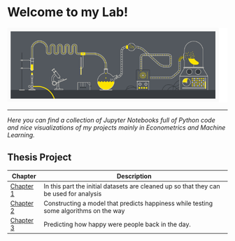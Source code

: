 # Welcome to my Lab!
![](pics/Science_Lab.gif)

-----------------------------------------------------------------------------------------------------------------------------------

*Here you can find a collection of Jupyter Notebooks full of Python code and nice visualizations of my projects mainly in Econometrics and Machine Learning.*
## Thesis Project

Chapter | Description
--------|------------
[Chapter 1](https://nbviewer.jupyter.org/github/nikosga/Lab/blob/master/Thesis/Part%201__Data%20Cleaning.ipynb) | In this part the initial datasets are cleaned up so that they can be used for analysis
[Chapter 2](https://nbviewer.jupyter.org/github/nikosga/Lab/blob/master/Thesis/Part%202__Regression%20Techniques.ipynb) | Constructing a model that predicts happiness while testing some algorithms on the way
[Chapter 3](https://nbviewer.jupyter.org/github/nikosga/Lab/blob/master/Thesis/Part%203__Predicting%20The%20Past.ipynb) | Predicting how happy were people back in the day.
